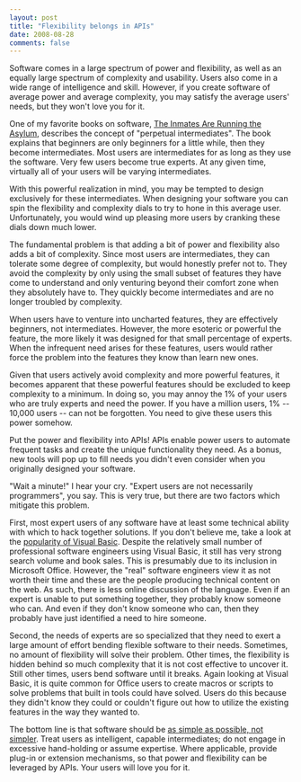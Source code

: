 ```yaml
---
layout: post
title: "Flexibility belongs in APIs"
date: 2008-08-28
comments: false
---
```


<div class='blogger'>
  <div class='post'>
    <p>Software comes in a large spectrum of power and flexibility, as well as an equally large spectrum of complexity and usability. Users also come in a wide range of intelligence and skill. However, if you create software of average power and average complexity, you may satisfy the average users' needs, but they won't love you for it.</p>  <p>One of my favorite books on software, <a href="http://www.amazon.com/gp/product/0672326140?ie=UTF8&amp;tag=youworkformec-20&amp;linkCode=as2&amp;camp=1789&amp;creative=9325&amp;creativeASIN=0672326140">The Inmates Are Running the Asylum</a>, describes the concept of &quot;perpetual intermediates&quot;. The book explains that beginners are only beginners for a little while, then they become intermediates. Most users are intermediates for as long as they use the software. Very few users become true experts. At any given time, virtually all of your users will be varying intermediates.</p>  <p>With this powerful realization in mind, you may be tempted to design exclusively for these intermediates. When designing your software you can spin the flexibility and complexity dials to try to hone in this average user. Unfortunately, you would wind up pleasing more users by cranking these dials down much lower.</p>  <p>The fundamental problem is that adding a bit of power and flexibility also adds a bit of complexity. Since most users are intermediates, they can tolerate some degree of complexity, but would honestly prefer not to. They avoid the complexity by only using the small subset of features they have come to understand and only venturing beyond their comfort zone when they absolutely have to. They quickly become intermediates and are no longer troubled by complexity.</p>  <p>When users have to venture into uncharted features, they are effectively beginners, not intermediates. However, the more esoteric or powerful the feature, the more likely it was designed for that small percentage of experts. When the infrequent need arises for these features, users would rather force the problem into the features they know than learn new ones.</p>  <p>Given that users actively avoid complexity and more powerful features, it becomes apparent that these powerful features should be excluded to keep complexity to a minimum. In doing so, you may annoy the 1% of your users who are truly experts and need the power. If you have a million users, 1% -- 10,000 users -- can not be forgotten. You need to give these users this power somehow.</p>  <p>Put the power and flexibility into APIs! APIs enable power users to automate frequent tasks and create the unique functionality they need. As a bonus, new tools will pop up to fill needs you didn't even consider when you originally designed your software.</p>  <p>&quot;Wait a minute!&quot; I hear your cry. &quot;Expert users are not necessarily programmers&quot;, you say. This is very true, but there are two factors which mitigate this problem.</p>  <p>First, most expert users of any software have at least some technical ability with which to hack together solutions. If you don't believe me, take a look at the <a href="http://www.langpop.com/">popularity of Visual Basic</a>. Despite the relatively small number of professional software engineers using Visual Basic, it still has very strong search volume and book sales. This is presumably due to its inclusion in Microsoft Office. However, the &quot;real&quot; software engineers view it as not worth their time and these are the people producing technical content on the web. As such, there is less online discussion of the language. Even if an expert is unable to put something together, they probably know someone who can. And even if they don't know someone who can, then they probably have just identified a need to hire someone.</p>  <p>Second, the needs of experts are so specialized that they need to exert a large amount of effort bending flexible software to their needs. Sometimes, no amount of flexibility will solve their problem. Other times, the flexibility is hidden behind so much complexity that it is not cost effective to uncover it. Still other times, users bend software until it breaks. Again looking at Visual Basic, it is quite common for Office users to create macros or scripts to solve problems that built in tools could have solved. Users do this because they didn't know they could or couldn't figure out how to utilize the existing features in the way they wanted to.</p>  <p>The bottom line is that software should be <a href="http://www.quotedb.com/quotes/1360">as simple as possible, not simpler</a>. Treat users as intelligent, capable intermediates; do not engage in excessive hand-holding or assume expertise. Where applicable, provide plug-in or extension mechanisms, so that power and flexibility can be leveraged by APIs. Your users will love you for it.</p>    </div>
  </div>
</div>
